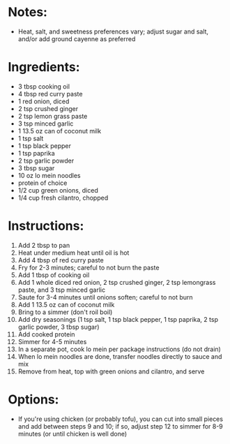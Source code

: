 # Notes: 
- Heat, salt, and sweetness preferences vary; adjust sugar and salt, and/or add ground cayenne as preferred

# Ingredients:
- 3 tbsp cooking oil
- 4 tbsp red curry paste
- 1 red onion, diced
- 2 tsp crushed ginger
- 2 tsp lemon grass paste
- 3 tsp minced garlic
- 1 13.5 oz can of coconut milk
- 1 tsp salt
- 1 tsp black pepper
- 1 tsp paprika
- 2 tsp garlic powder
- 3 tbsp sugar
- 10 oz lo mein noodles
- protein of choice
- 1/2 cup green onions, diced
- 1/4 cup fresh cilantro, chopped

# Instructions:
1. Add 2 tbsp to pan
2. Heat under medium heat until oil is hot
3. Add 4 tbsp of red curry paste
4. Fry for 2-3 minutes; careful to not burn the paste
5. Add 1 tbsp of cooking oil
6. Add 1 whole diced red onion, 2 tsp crushed ginger, 2 tsp lemongrass paste, and 3 tsp minced garlic
7. Saute for 3-4 minutes until onions soften; careful to not burn
8. Add 1 13.5 oz can of coconut milk
9. Bring to a simmer (don't roil boil)
10. Add dry seasonings (1 tsp salt, 1 tsp black pepper, 1 tsp paprika, 2 tsp garlic powder, 3 tbsp sugar)
11. Add cooked protein
12. Simmer for 4-5 minutes
13. In a separate pot, cook lo mein per package instructions (do not drain)
14. When lo mein noodles are done, transfer noodles directly to sauce and mix
15. Remove from heat, top with green onions and cilantro, and serve

# Options:
- If you're using chicken (or probably tofu), you can cut into small pieces and add between steps 9 and 10; if so, adjust step 12 to simmer for 8-9 minutes (or until chicken is well done)
